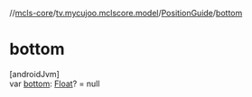 //[mcls-core](../../../index.md)/[tv.mycujoo.mclscore.model](../index.md)/[PositionGuide](index.md)/[bottom](bottom.md)

# bottom

[androidJvm]\
var [bottom](bottom.md): [Float](https://kotlinlang.org/api/latest/jvm/stdlib/kotlin/-float/index.html)? = null
